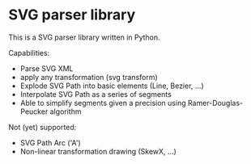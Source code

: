 SVG parser library
==================

This is a SVG parser library written in Python.

Capabilities:
 - Parse SVG XML
 - apply any transformation (svg transform)
 - Explode SVG Path into basic elements (Line, Bezier, ...)
 - Interpolate SVG Path as a series of segments
 - Able to simplify segments given a precision using Ramer-Douglas-Peucker algorithm


Not (yet) supported:
 - SVG Path Arc ('A')
 - Non-linear transformation drawing (SkewX, ...)
